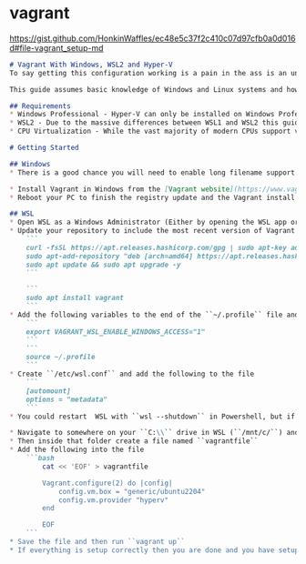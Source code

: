 # vagrant

https://gist.github.com/HonkinWaffles/ec48e5c37f2c410c07d97cfb0a0d016d#file-vagrant_setup-md

```markdown
# Vagrant With Windows, WSL2 and Hyper-V
To say getting this configuration working is a pain in the ass is an understatement. However, once it is working correctly you gain access to tools like Ansible and full performance VMs inside Windows. This guide covers the steps I followed to get things working correctly with this configuration. It is possible that something may not work for you however I have been able to reproduce this success on two Windows 11 Pro machines and expect this to work for others.

This guide assumes basic knowledge of Windows and Linux systems and how Vagrant operates. Due to the difficulty of setting this up you may need to do some additional troubleshooting

## Requirements
* Windows Professional - Hyper-V can only be installed on Windows Professional systems or higher
* WSL2 - Due to the massive differences between WSL1 and WSL2 this guide will only cover support for WSL2
* CPU Virtualization - While the vast majority of modern CPUs support virtualization you may need to enable it in your BIOS

# Getting Started

## Windows
* There is a good chance you will need to enable long filename support. Head into the registry and head to ``HKEY_LOCAL_MACHINE\SYSTEM\CurrentControlSet\Control\FileSystem`` and change ``LongPathsEnabled`` to ``1``

* Install Vagrant in Windows from the [Vagrant website](https://www.vagrantup.com/downloads)
* Reboot your PC to finish the registry update and the Vagrant install

## WSL
* Open WSL as a Windows Administrator (Either by opening the WSL app or the Windows terminal application)
* Update your repository to include the most recent version of Vagrant on your WSL install. (In my case I am using Ubuntu 20.04)
    ```
    curl -fsSL https://apt.releases.hashicorp.com/gpg | sudo apt-key add -
    sudo apt-add-repository "deb [arch=amd64] https://apt.releases.hashicorp.com $(lsb_release -cs) main"
    sudo apt update && sudo apt upgrade -y
    ```

    ```
    sudo apt install vagrant
    ```
* Add the following variables to the end of the ``~/.profile`` file and refresh your source
    ```
    export VAGRANT_WSL_ENABLE_WINDOWS_ACCESS="1"
    ```
    ```
    source ~/.profile
    ```
* Create ``/etc/wsl.conf`` and add the following to the file
    ```
    [automount]
    options = "metadata"
    ```
* You could restart  WSL with ``wsl --shutdown`` in Powershell, but if you run into errors reboot your PC and try again

* Navigate to somewhere on your ``C:\\`` drive in WSL (``/mnt/c/``) and create a folder. **This is required due to how Vagrant and Hyper-V handles files.**
* Then inside that folder create a file named ``vagrantfile``
* Add the following into the file
    ```bash
        cat << 'EOF' > vagrantfile

        Vagrant.configure(2) do |config|
            config.vm.box = "generic/ubuntu2204"
            config.vm.provider "hyperv"
        end

        EOF
    ```
* Save the file and then run ``vagrant up``
* If everything is setup correctly then you are done and you have setup Vagrant in WSL to control Hyper-V
```

